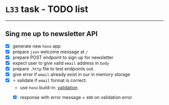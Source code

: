 # `L33` task - TODO list

---

## Sing me up to newsletter API

- [x] generate new `hono` app
- [x] prepare `json` welcome message at `/`
- [x] prepare POST endpoint to sign up for newsletter
- [x] expect user to give valid `email` address in `body`
- [x] prepare `.http` file to test endpoints out.
- [x] give error if `email` already exist in our in memory storage
- [x] ⭐ validate if `email` format is correct:
  - use `hono` build-in: [validation](https://hono.dev/guides/validation)
  - [x] response with error message + `400` on validation error

